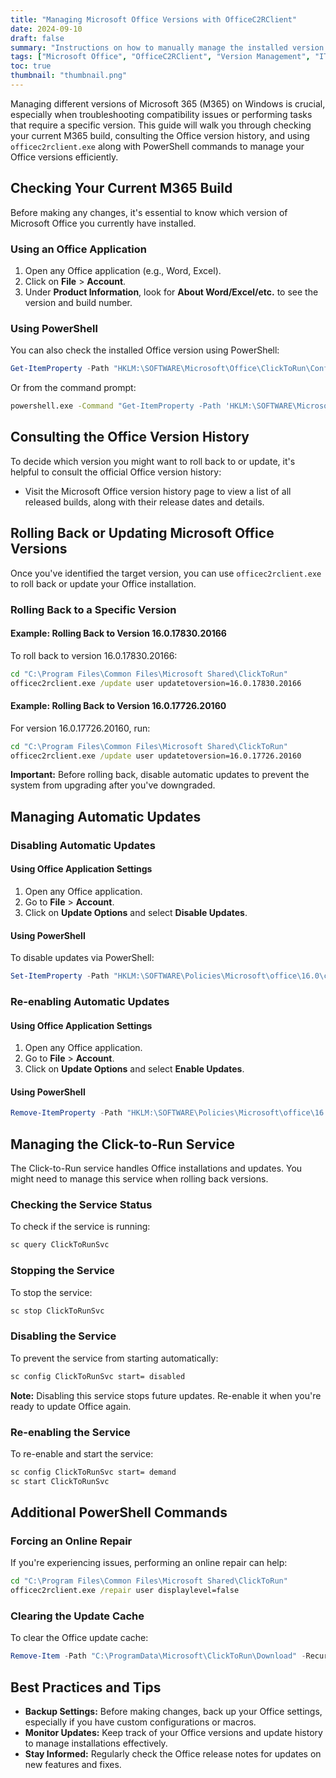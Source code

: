 ```yaml
---
title: "Managing Microsoft Office Versions with OfficeC2RClient"
date: 2024-09-10
draft: false
summary: "Instructions on how to manually manage the installed version of Microsoft Office."
tags: ["Microsoft Office", "OfficeC2RClient", "Version Management", "IT Admin"]
toc: true
thumbnail: "thumbnail.png"
---
```


Managing different versions of Microsoft 365 (M365) on Windows is crucial, especially when troubleshooting compatibility issues or performing tasks that require a specific version. This guide will walk you through checking your current M365 build, consulting the Office version history, and using `officec2rclient.exe` along with PowerShell commands to manage your Office versions efficiently.

## Checking Your Current M365 Build

Before making any changes, it's essential to know which version of Microsoft Office you currently have installed.

### Using an Office Application

1. Open any Office application (e.g., Word, Excel).
2. Click on **File** > **Account**.
3. Under **Product Information**, look for **About Word/Excel/etc.** to see the version and build number.

### Using PowerShell

You can also check the installed Office version using PowerShell:

```powershell
Get-ItemProperty -Path "HKLM:\SOFTWARE\Microsoft\Office\ClickToRun\Configuration" | Select-Object -Property VersionToReport
```

Or from the command prompt:

```cmd
powershell.exe -Command "Get-ItemProperty -Path 'HKLM:\SOFTWARE\Microsoft\Office\ClickToRun\Configuration' | Select-Object -Property VersionToReport"
```

## Consulting the Office Version History

To decide which version you might want to roll back to or update, it's helpful to consult the official Office version history:

- Visit the Microsoft Office version history page to view a list of all released builds, along with their release dates and details.

## Rolling Back or Updating Microsoft Office Versions

Once you've identified the target version, you can use `officec2rclient.exe` to roll back or update your Office installation.

### Rolling Back to a Specific Version

#### Example: Rolling Back to Version 16.0.17830.20166

To roll back to version 16.0.17830.20166:

```cmd
cd "C:\Program Files\Common Files\Microsoft Shared\ClickToRun"
officec2rclient.exe /update user updatetoversion=16.0.17830.20166
```

#### Example: Rolling Back to Version 16.0.17726.20160

For version 16.0.17726.20160, run:

```cmd
cd "C:\Program Files\Common Files\Microsoft Shared\ClickToRun"
officec2rclient.exe /update user updatetoversion=16.0.17726.20160
```

**Important:** Before rolling back, disable automatic updates to prevent the system from upgrading after you've downgraded.

## Managing Automatic Updates

### Disabling Automatic Updates

#### Using Office Application Settings

1. Open any Office application.
2. Go to **File** > **Account**.
3. Click on **Update Options** and select **Disable Updates**.

#### Using PowerShell

To disable updates via PowerShell:

```powershell
Set-ItemProperty -Path "HKLM:\SOFTWARE\Policies\Microsoft\office\16.0\common\officeupdate" -Name "enableautomaticupdates" -Value 0 -Type DWord
```

### Re-enabling Automatic Updates

#### Using Office Application Settings

1. Open any Office application.
2. Go to **File** > **Account**.
3. Click on **Update Options** and select **Enable Updates**.

#### Using PowerShell

```powershell
Remove-ItemProperty -Path "HKLM:\SOFTWARE\Policies\Microsoft\office\16.0\common\officeupdate" -Name "enableautomaticupdates"
```

## Managing the Click-to-Run Service

The Click-to-Run service handles Office installations and updates. You might need to manage this service when rolling back versions.

### Checking the Service Status

To check if the service is running:

```cmd
sc query ClickToRunSvc
```

### Stopping the Service

To stop the service:

```cmd
sc stop ClickToRunSvc
```

### Disabling the Service

To prevent the service from starting automatically:

```cmd
sc config ClickToRunSvc start= disabled
```

**Note:** Disabling this service stops future updates. Re-enable it when you're ready to update Office again.

### Re-enabling the Service

To re-enable and start the service:

```cmd
sc config ClickToRunSvc start= demand
sc start ClickToRunSvc
```

## Additional PowerShell Commands

### Forcing an Online Repair

If you're experiencing issues, performing an online repair can help:

```cmd
cd "C:\Program Files\Common Files\Microsoft Shared\ClickToRun"
officec2rclient.exe /repair user displaylevel=false
```

### Clearing the Update Cache

To clear the Office update cache:

```powershell
Remove-Item -Path "C:\ProgramData\Microsoft\ClickToRun\Download" -Recurse -Force
```

## Best Practices and Tips

- **Backup Settings:** Before making changes, back up your Office settings, especially if you have custom configurations or macros.
- **Monitor Updates:** Keep track of your Office versions and update history to manage installations effectively.
- **Stay Informed:** Regularly check the Office release notes for updates on new features and fixes.